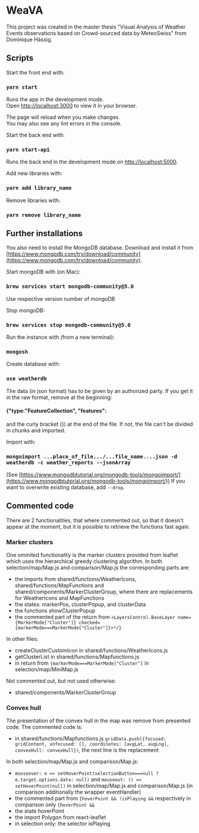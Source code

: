 # WeaVA

This project was created in the master thesis "Visual Analysis of Weather Events observations based on Crowd-sourced data by MeteoSwiss" from Dominique Hässig.

## Scripts

Start the front end with:

### `yarn start`

Runs the app in the development mode.\
Open [http://localhost:3000](http://localhost:3000) to view it in your browser.

The page will reload when you make changes.\
You may also see any lint errors in the console.

Start the back end with:

### `yarn start-api`

Runs the back end  in the development mode on [http://localhost:5000](http://localhost:5000).

Add new libraries with:

### `yarn add library_name`

Remove libraries with:

### `yarn remove library_name`

## Further installations

You also need to install the MongoDB database. Download and install it from [https://www.mongodb.com/try/download/community](https://www.mongodb.com/try/download/community).

Start mongoDB with (on Mac):
### `brew services start mongodb-community@5.0`

Use respective version number of mongoDB

Stop mongoDB:
### `brew services stop mongodb-community@5.0`

Run the instance with (from a new terminal):
### `mongosh`

Create database with:

### `use weatherdb`

The data (in json format) has to be given by an authorized party. If you get it in the raw format, remove at the beginning:

#### {"type:"FeatureCollection", "features":

and the curly bracket (}) at the end of the file. If not, the file can't be divided in chunks and imported.

Import with:

### `mongoimport ...place_of_file.../...file_name....json -d weatherdb -c weather_reports --jsonArray`
(See [https://www.mongodbtutorial.org/mongodb-tools/mongoimport/](https://www.mongodbtutorial.org/mongodb-tools/mongoimport/))
If you want to overwrite existing database, add `--drop`.

## Commented code

There are 2 functionalities, that where commented out, so that it doesn't appear at the moment, but it is possible to retrieve the functions fast again.

### Marker clusters
One ommited functionality is the marker clusters provided from leaflet which uses the hierarchical greedy clustering algorithm. 
In both selection/map/Map.js and comparison/Map.js the corresponding parts are:
- the imports from shared/functions/WeatherIcons, shared/functions/MapFunctions and shared/components/MarkerClusterGroup, where there are replacements for WeatherIcons and MapFunctions
- the states: markerPos, clusterPopup, and clusterData
- the functions showClusterPopup
- the commented part of the return from
`<LayersControl.BaseLayer name={MarkerMode["Cluster"]} checked={markerMode===MarkerMode["Cluster"]}>*/}`

In other files:
- createClusterCustomIcon in shared/functions/WeatherIcons.js
- getClusterList in shared/functions/Mapfunctions.js
- in return from `{markerMode===MarkerMode["Cluster"]` in selection/map/MiniMap.js

Not commented out, but not used otherwise:
- shared/components/MarkerClusterGroup

### Convex hull
The presentation of the convex hull in the map was remove from presented code.
The commented code is:
- in shared/functions/Mapfunctions.js `gridData.push({focused: gridContent, unfocused: [], coordinates: [avgLat, avgLng], convexHull: convexHull})`, the next line is the replacement

In both selection/map/Map.js and comparison/Map.js:
- `mouseover: e => setHoverPoint(selectionButton===null ? e.target.options.data: null)` and `mouseout: () => setHoverPoint(null)` in selection/map/Map.js and comparison/Map.js (in comparison additionally the wrapper eventHandler)
- the commented part from `{hoverPoint && !isPlaying &&` respectively in comparison only `{hoverPoint &&`
- the state hoverPoint
- the import Polygon from react-leaflet
- in selection only: the selector isPlaying

